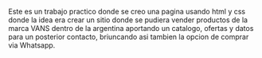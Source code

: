 Este es un trabajo practico donde se creo una pagina usando html y css donde la idea era crear un sitio donde se pudiera vender productos de la marca VANS dentro de la argentina aportando un catalogo, ofertas y datos para un posterior contacto, briuncando asi tambien la opcion de comprar via Whatsapp. 